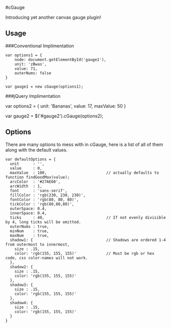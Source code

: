 #cGauge

Introducing yet another canvas gauge plugin! 

## Usage

###Conventional Implimentation

    var options1 = {
        node: document.getElementById('gauge1'),
        unit: 'zBwas',
        value: 71,
        outerNums: false
    }

    var gauge1 = new cGauge(options1);

###jQuery Implimentation

var options2 = {
    unit: 'Bananas',
    value: 17,
    maxValue: 50
}

var gauge2 = $('#gauge2').cGauge(options2);

## Options

There are many options to mess with in cGauge, here is a list of all of them along with the default values.

    var defaultOptions = {
      unit      : '',
      value     : 0,
      maxValue  : 100,                          // actually defaults to function findGoodMax(value);
      arcColor  : '#27AE60',
      arcWidth  : 1,
      font      : 'sans-serif',
      fillColor : 'rgb(230, 230, 230)',
      fontColor : 'rgb(80, 80, 80)',
      tickColor : 'rgb(80,80,80)',
      outerSpace: 0.4,
      innerSpace: 0.4,
      ticks     : 40,                           // If not evenly divisible by 4, long ticks will be omitted.
      outerNums : true,
      minNum    : true,
      maxNum    : true,
      shadow1: {                                // Shadows are ordered 1-4 from outermost to innermost,
        size : .15,
        color: 'rgb(155, 155, 155)'             // Must be rgb or hex code, css color-names will not work.             
      },
      shadow2: {
        size : .15,
        color: 'rgb(155, 155, 155)'
      },
      shadow3: {
        size : .15,
        color: 'rgb(155, 155, 155)'
      },
      shadow4: {
        size : .15,
        color: 'rgb(155, 155, 155)'                 
      }
    }

